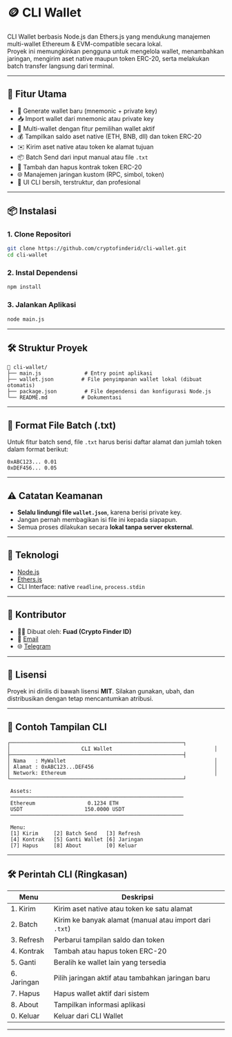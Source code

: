 
# 🪙 CLI Wallet

CLI Wallet berbasis Node.js dan Ethers.js yang mendukung manajemen multi-wallet Ethereum & EVM-compatible secara lokal.  
Proyek ini memungkinkan pengguna untuk mengelola wallet, menambahkan jaringan, mengirim aset native maupun token ERC-20, serta melakukan batch transfer langsung dari terminal.

---

## 🚀 Fitur Utama

- 🔐 Generate wallet baru (mnemonic + private key)
- 📥 Import wallet dari mnemonic atau private key
- 🔄 Multi-wallet dengan fitur pemilihan wallet aktif
- 💰 Tampilkan saldo aset native (ETH, BNB, dll) dan token ERC-20
- ✉️ Kirim aset native atau token ke alamat tujuan
- 📦 Batch Send dari input manual atau file `.txt`
- 🔗 Tambah dan hapus kontrak token ERC-20
- 🌐 Manajemen jaringan kustom (RPC, simbol, token)
- 🧼 UI CLI bersih, terstruktur, dan profesional

---

## 📦 Instalasi

### 1. Clone Repositori

```bash
git clone https://github.com/cryptofinderid/cli-wallet.git
cd cli-wallet
````

### 2. Instal Dependensi

```bash
npm install
```

### 3. Jalankan Aplikasi

```bash
node main.js
```

---

## 🛠️ Struktur Proyek

```
📁 cli-wallet/
├── main.js              # Entry point aplikasi
├── wallet.json         # File penyimpanan wallet lokal (dibuat otomatis)
├── package.json         # File dependensi dan konfigurasi Node.js
└── README.md           # Dokumentasi
```

---

## 📄 Format File Batch (.txt)

Untuk fitur batch send, file `.txt` harus berisi daftar alamat dan jumlah token dalam format berikut:

```
0xABC123... 0.01
0xDEF456... 0.05
```

---

## ⚠️ Catatan Keamanan

* **Selalu lindungi file `wallet.json`**, karena berisi private key.
* Jangan pernah membagikan isi file ini kepada siapapun.
* Semua proses dilakukan secara **lokal tanpa server eksternal**.

---

## 🧠 Teknologi

* [Node.js](https://nodejs.org/)
* [Ethers.js](https://docs.ethers.org/)
* CLI Interface: native `readline`, `process.stdin`

---

## 👤 Kontributor

* 🧑‍💻 Dibuat oleh: **Fuad (Crypto Finder ID)**
* 📧 [Email](cryptofinderid@gmail.com)
* 🌐 [Telegram](https://t.me/cryptofinderid)

---

## 📜 Lisensi

Proyek ini dirilis di bawah lisensi **MIT**. Silakan gunakan, ubah, dan distribusikan dengan tetap mencantumkan atribusi.

---

## 🧪 Contoh Tampilan CLI

```
┌────────────────────────────────────────────────────────┐
│                       CLI Wallet                                 │
├────────────────────────────────────────────────────────┤
│ Nama   : MyWallet                                                │
│ Alamat : 0xABC123...DEF456                                       │
│ Network: Ethereum                                                │
└────────────────────────────────────────────────────────┘

 Assets:
 ────────────────────────────────────────────────────────
 Ethereum                 0.1234 ETH
 USDT                    150.0000 USDT
 ────────────────────────────────────────────────────────

 Menu:
 [1] Kirim     [2] Batch Send   [3] Refresh
 [4] Kontrak   [5] Ganti Wallet [6] Jaringan
 [7] Hapus     [8] About        [0] Keluar
```

---

## 🛠 Perintah CLI (Ringkasan)

| Menu        | Deskripsi                                               |
| ----------- | ------------------------------------------------------- |
| 1. Kirim    | Kirim aset native atau token ke satu alamat             |
| 2. Batch    | Kirim ke banyak alamat (manual atau import dari `.txt`) |
| 3. Refresh  | Perbarui tampilan saldo dan token                       |
| 4. Kontrak  | Tambah atau hapus token ERC-20                          |
| 5. Ganti    | Beralih ke wallet lain yang tersedia                    |
| 6. Jaringan | Pilih jaringan aktif atau tambahkan jaringan baru       |
| 7. Hapus    | Hapus wallet aktif dari sistem                          |
| 8. About    | Tampilkan informasi aplikasi                            |
| 0. Keluar   | Keluar dari CLI Wallet                                  |

---

```
